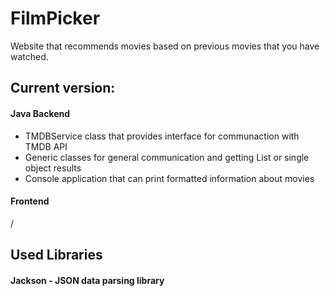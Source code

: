 # FilmPicker
Website that recommends movies based on previous movies that you have watched.

## Current version:

#### Java Backend
* TMDBService class that provides interface for communaction with TMDB API
* Generic classes for general communication and getting List or single object results
* Console application that can print formatted information about movies

#### Frontend
/

## Used Libraries

#### Jackson - JSON data parsing library
